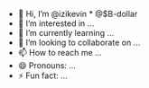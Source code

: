 - 👋 Hi, I’m @izikevin * @$B-dollar
- 👀 I’m interested in ...
- 🌱 I’m currently learning ...
- 💞️ I’m looking to collaborate on ...
- 📫 How to reach me ...
- 😄 Pronouns: ...
- ⚡ Fun fact: ...

<!---
@izikevin * @$B-dollar is a ✨ special ✨ repository because its `README.md` (this file) appears on your GitHub profile.
You can click the Preview link to take a look at your changes.
--->

